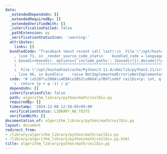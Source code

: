 ```yaml
---
data:
  _extendedDependsOn: []
  _extendedRequiredBy: []
  _extendedVerifiedWith: []
  _isVerificationFailed: false
  _pathExtension: py
  _verificationStatusIcon: ':warning:'
  attributes:
    links: []
  bundledCode: "Traceback (most recent call last):\n  File \"/opt/hostedtoolcache/Python/3.11.0/x64/lib/python3.11/site-packages/onlinejudge_verify/documentation/build.py\"\
    , line 71, in _render_source_code_stat\n    bundled_code = language.bundle(stat.path,\
    \ basedir=basedir, options={'include_paths': [basedir]}).decode()\n          \
    \         ^^^^^^^^^^^^^^^^^^^^^^^^^^^^^^^^^^^^^^^^^^^^^^^^^^^^^^^^^^^^^^^^^^^^^^^^^^^^^^^^^\n\
    \  File \"/opt/hostedtoolcache/Python/3.11.0/x64/lib/python3.11/site-packages/onlinejudge_verify/languages/python.py\"\
    , line 96, in bundle\n    raise NotImplementedError\nNotImplementedError\n"
  code: "# \u5207\u308A\u4E0A\u3052\u9664\u7B97\ndef ceilDiv(p: int, q: int) -> int:\n\
    \  return (p + q -1) / q"
  dependsOn: []
  isVerificationFile: false
  path: algorithm_library/python/math/ceilDiv.py
  requiredBy: []
  timestamp: '2024-12-08 12:58:05+09:00'
  verificationStatus: LIBRARY_NO_TESTS
  verifiedWith: []
documentation_of: algorithm_library/python/math/ceilDiv.py
layout: document
redirect_from:
- /library/algorithm_library/python/math/ceilDiv.py
- /library/algorithm_library/python/math/ceilDiv.py.html
title: algorithm_library/python/math/ceilDiv.py
---
```

